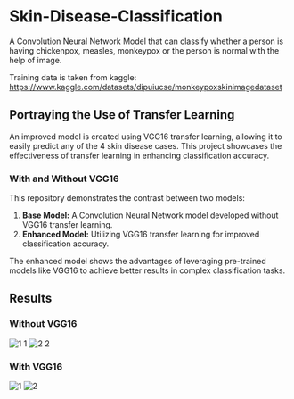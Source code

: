 # Skin-Disease-Classification
A Convolution Neural Network Model that can classify whether a person is having chickenpox, measles, monkeypox or the person is normal with the help of image.

Training data is taken from kaggle:  https://www.kaggle.com/datasets/dipuiucse/monkeypoxskinimagedataset

## Portraying the Use of Transfer Learning
An improved model is created using VGG16 transfer learning, allowing it to easily predict any of the 4 skin disease cases. This project showcases the effectiveness of transfer learning in enhancing classification accuracy.

### With and Without VGG16
This repository demonstrates the contrast between two models:

1. **Base Model:** A Convolution Neural Network model developed without VGG16 transfer learning.
2. **Enhanced Model:** Utilizing VGG16 transfer learning for improved classification accuracy.

The enhanced model shows the advantages of leveraging pre-trained models like VGG16 to achieve better results in complex classification tasks.

## Results
### Without VGG16
![1 1](https://github.com/AkshatJain20092002/Skin-Disease-Classification/assets/106154057/065d3518-2e40-4dee-b5ce-5bd7fc70461b)
![2 2](https://github.com/AkshatJain20092002/Skin-Disease-Classification/assets/106154057/c77f3700-24f9-4b36-923e-5c0238957630)


### With VGG16
![1](https://github.com/AkshatJain20092002/Skin-Disease-Classification/assets/106154057/36da59c0-abd8-49c5-a628-37d055da5938)
![2](https://github.com/AkshatJain20092002/Skin-Disease-Classification/assets/106154057/7c50e56a-4352-4221-9b7d-0e55062a7e39)
